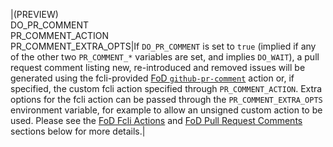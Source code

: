 |(PREVIEW)<br/>DO_PR_COMMENT<br/>PR_COMMENT_ACTION<br/>PR_COMMENT_EXTRA_OPTS|If `DO_PR_COMMENT` is set to `true` (implied if any of the other two `PR_COMMENT_*` variables are set, and implies `DO_WAIT`), a pull request comment listing new, re-introduced and removed issues will be generated using the fcli-provided [FoD `github-pr-comment`]({{var:fcli-doc-base-url}}fod-actions.html#_github_pr_comment) action or, if specified, the custom fcli action specified through `PR_COMMENT_ACTION`. Extra options for the fcli action can be passed through the `PR_COMMENT_EXTRA_OPTS` environment variable, for example to allow an unsigned custom action to be used. Please see the [FoD Fcli Actions](#fod-fcli-actions) and [FoD Pull Request Comments](#fod-pull-request-comments) sections below for more details.|
